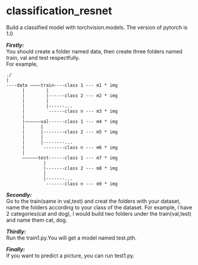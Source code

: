 # classification_resnet
Build a classified model with torchvision.models. The version of pytorch is 1.0
                                                                                                                                            
***Firstly:***                                                                                                                                                                      
You should create a folder named data, then create three folders named train, val and test respectfully.     
For example,                                                                       
	
	./                                                                                                                                           
	|                                                                                                                                       
	----data ————train----class 1 --- m1 * img                                                                                                                                     
	      |        |                                                                                                                                       
	      |        |------class 2 --- m2 * img                                                                                                                                     
	      |        |                                                                                                                                      
	      |        |------...                                                                                                                                      
	      |         ------class n --- m3 * img                                                                                                                                     
	      |                                                                                                                                      
	      |——————val------class 1 --- m4 * img                                                                                                                                      
	      |      |                                                                                                                                       
	      |      |--------class 2 --- m5 * img                                                                                                                                      
	      |      |                                                                                                                                      
	      |      |--------...                                                                                                                                      
	      |       --------class n --- m6 * img                                                                                                                                      
	      |                                                                                                                                      
 	      ——————test------class 1 --- m7 * img                                                                                                                                      
 	              |                                                                                                                                       
	              |-------class 2 --- m8 * img                                                                                                                                      
	              |                                                                                                                                      
	              |-------...                                                                                                                                      
	               -------class n --- m9 * img                                                                                                                                      
                                                                                                                                      

***Secondly:***                                                                                                                                                          
Go to the train(same in val,test) and creat the folders with your dataset, name the folders according to your class of the dataset. 
For example, I have 2 categories(cat and dog), I would build two folders under the train(val,test) and name them cat, dog.                    
                                                                                                                                          
***Thirdly:***                                                                                                                                         
Run the train1.py.You will get a model named test.pth.                    
                                                                                                                                        
***Finally:***                                                                                                                                     
If you want to predict a picture, you can run test1.py.               
